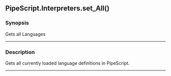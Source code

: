 PipeScript.Interpreters.set_All()
---------------------------------

### Synopsis
Gets all Languages

---

### Description

Gets all currently loaded language definitions in PipeScript.

---
